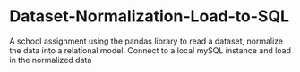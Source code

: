 # Dataset-Normalization-Load-to-SQL
A school assignment using the pandas library to read a dataset, normalize the data into a relational model. Connect to a local mySQL instance and load in the normalized data
